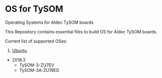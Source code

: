 # OS for TySOM

Operating Systems for Aldec TySOM boards

This Repository contains essential files to build OS for Aldec TySOM boards.

Current list of supported OSes:
1. [Ubuntu](https://github.com/aldec/OS_for_TySOM/tree/main/Ubuntu)
  - 2018.3
    - TySOM-3-ZU7EV
    - TySOM-3A-ZU19EG

